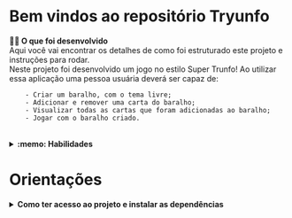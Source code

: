 # Bem vindos ao repositório Tryunfo


<strong>👨‍💻 O que foi desenvolvido</strong><br />
    Aqui você vai encontrar os detalhes de como foi estruturado este projeto e instruções para rodar.<br />
    Neste projeto foi desenvolvido um jogo no estilo Super Trunfo! Ao utilizar essa aplicação uma pessoa usuária deverá ser capaz de:
    
        - Criar um baralho, com o tema livre;
        - Adicionar e remover uma carta do baralho;
        - Visualizar todas as cartas que foram adicionadas ao baralho;
        - Jogar com o baralho criado.

   <br />
<details>
  <summary><strong>:memo: Habilidades</strong></summary><br />

  Nesse projeto foi utilizado:

  * _Context API_ do **React** para gerenciar estado.
  * _React Hook useState_;
  * _React Hook useContext_;
  * _React Hook useEffect_;
  * _React Hooks_ customizados.
  * Escrever testes para garantir que sua aplicação possua uma boa cobertura de testes.

</details>

# Orientações

<details>
<summary><strong>Como ter acesso ao projeto e instalar as dependências</strong></summary><br />

    1. Entre na pasta do repositório que você acabou de clonar ou fazer o download do arquivo zip:
    * `cd pasta-do-repositório`

    2. Instale as dependências:
    *`npm install`

    3. Rode a aplicação com o comando:
    *`npm start
    
</details>

